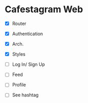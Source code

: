 # Cafestagram Web

- [x] Router
- [x] Authentication
- [x] Arch.
- [x] Styles

- [ ] Log In/ Sign Up
- [ ] Feed
- [ ] Profile
- [ ] See hashtag
